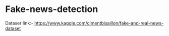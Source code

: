 # Fake-news-detection
Dataser link:- https://www.kaggle.com/clmentbisaillon/fake-and-real-news-dataset
